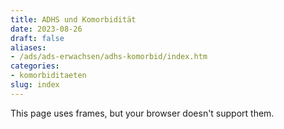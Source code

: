 ```yaml
---
title: ADHS und Komorbidität
date: 2023-08-26
draft: false
aliases:
- /ads/ads-erwachsen/adhs-komorbid/index.htm
categories:
- komorbiditaeten
slug: index
---
```

This page uses frames, but your browser doesn't support them.